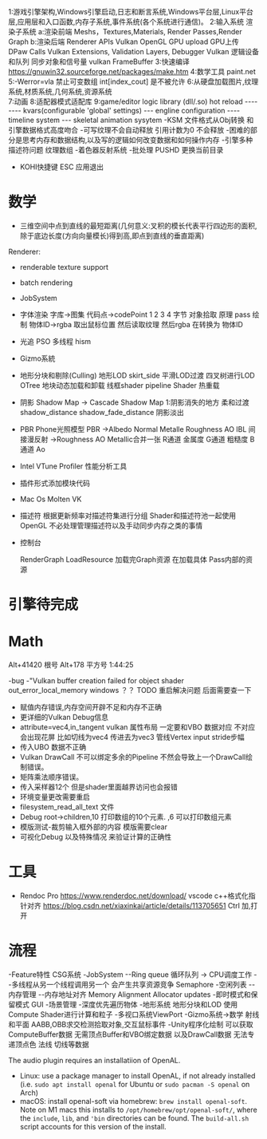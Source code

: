 1:游戏引擎架构,Windows引擎启动,日志和断言系统,Windows平台层,Linux平台层,应用层和入口函数,内存子系统,事件系统(各个系统进行通信)。
2:输入系统 
  渲染子系统
    a:渲染前端
      Meshs，Textures,Materials, Render Passes,Render Graph
    b:渲染后端
      Renderer APIs Vulkan OpenGL  GPU upload GPU上传 DPaw Calls 
      Vulkan Extensions, Validation Layers, Debugger 
      Vulkan 逻辑设备和队列
      同步对象和信号量  vulkan FrameBuffer
3:快速编译 https://gnuwin32.sourceforge.net/packages/make.htm
4:数学工具 paint.net  
5:-Werror=vla 禁止可变数组 int[index_cout] 是不被允许
6:从硬盘加载图片,纹理系统,材质系统,几何系统,资源系统  
7:动画
8:适配器模式适配库
9:game/editor logic library (dll/.so) hot reload    -------- kvars(configurable 'global' settings)  --- engline configuration  ---- timeline system  --- skeletal animation sysytem 
-KSM 文件格式从Obj转换  和引擎数据格式高度吻合
-可写纹理不会自动释放 引用计数为0 不会释放
-困难的部分是思考内存和数据结构,以及写的逻辑如何改变数据和如何操作内存
-引擎多种描述符问题 纹理数组
-着色器反射系统
-批处理
 PUSHD 更换当前目录
- KOHI快捷键
  ESC 应用退出

# 数学
 * 三维空间中点到直线的最短距离(几何意义:叉积的模长代表平行四边形的面积,除于底边长度(方向向量模长)得到高,即点到直线的垂直距离)

Renderer:
- renderable texture support
- batch rendering
- JobSystem
- 字体渲染 字库->图集  代码点->codePoint 1 2 3 4 字节  对象拾取 原理 pass 绘制 物体ID->rgba 取出鼠标位置 然后读取纹理 然后rgba 在转换为 物体ID 
- 光追 PSO 多线程 hism
- Gizmo系統
- 地形分块和剔除(Culling) 
  地形LOD skirt_side 平滑LOD过渡  四叉树进行LOD OTree 地块动态加载和卸载 
  线框shader pipeline
  Shader 热重载
- 阴影
    Shadow Map -> Cascade Shadow Map 
       1:阴影消失的地方 柔和过渡 shadow_distance shadow_fade_distance 阴影淡出
- PBR
  Phone光照模型 PBR ->Albedo Normal Metalle Roughness AO IBL 间接漫反射 ->Roughness AO Metallic合并一张
  R通道 金属度 G通道 粗糙度 B通道 Ao
- Intel VTune Profiler 性能分析工具
- 插件形式添加模块代码
- Mac Os Molten VK
- 描述符
  根据更新频率对描述符集进行分组  Shader和描述符池一起使用
  OpenGL 不必处理管理描述符以及手动同步内存之类的事情
- 控制台

  RenderGraph LoadResource 加载完Graph资源 在加载具体 Pass内部的资源
# 引擎待完成
# Math
  Alt+41420 根号 Alt+178 平方号  1:44:25
  
-bug
-"Vulkan buffer creation failed for object shader  out_error_local_memory  windows ？？ TODO  重启解决问题 后面需要查一下
- 赋值内存错误,内存空间开辟不足和内存不正确
- 更详细的Vulkan Debug信息
- attribute=vec4,in_tangent vulkan 属性布局 一定要和VBO 数据对应 不对应会出现花屏 比如切线为vec4 传进去为vec3 管线Vertex input stride步幅
- 传入UBO 数据不正确
- Vulkan DrawCall 不可以绑定多余的Pipeline 不然会导致上一个DrawCall绘制错误。
- 矩阵乘法顺序错误。
- 传入采样器12个 但是shader里面越界访问也会报错
- 环境变量更改需要重启
- filesystem_read_all_text 文件 
- Debug root->children,10 打印数组的10个元素. ,6 可以打印数组元素
- 模版测试-裁剪输入框外部的内容 模版需要clear
- 可视化Debug 以及特殊情况 来验证计算的正确性

# 工具
  * Rendoc Pro 
    https://www.renderdoc.net/download/
  vscode c++格式化指针对齐
    https://blog.csdn.net/xiaxinkai/article/details/113705651  Ctrl 加,打开
  
# 流程

-Feature特性
 CSG系统
-JobSystem
 --Ring queue 循环队列 -> CPU调度工作
 --多线程从另一个线程调用另一个 会产生共享资源竞争 Semaphore
-空闲列表
 --内存管理 
 --内存地址对齐 Memory Alignment Allocator updates
-即时模式和保留模式 GUI
-场景管理
 -深度优先遍历物体
-地形系统
  地形分块和LOD 使用Compute Shader进行计算和粒子
-多视口系统ViewPort
-Gizmo系统->数学 射线和平面 AABB,OBB求交检测拾取对象,交互鼠标事件
-Unity程序化绘制 可以获取ComputeBuffer数据 无需顶点Buffer和VBO绑定数据 以及DrawCall数据 无法专递顶点色 法线 切线等数据  

The audio plugin requires an installatiion of OpenAL.
 - Linux: use a package manager to install OpenAL, if not already installed (i.e. `sudo apt install openal` for Ubuntu or `sudo pacman -S openal` on Arch)
 - macOS: install openal-soft via homebrew: `brew install openal-soft`. Note on M1 macs this installs to `/opt/homebrew/opt/openal-soft/`, where the `include`, `lib`, and `'bin` directories can be found. The `build-all.sh` script accounts for this version of the install.